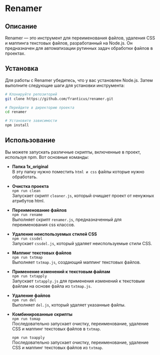 # Renamer

## Описание

Renamer — это инструмент для переименования файлов, удаления CSS и маппинга текстовых файлов, разработанный на Node.js. Он предназначен для автоматизации рутинных задач обработки файлов в проектах.

## Установка

Для работы с Renamer убедитесь, что у вас установлен Node.js. Затем выполните следующие шаги для установки инструмента:

```bash
# Клонируйте репозиторий
git clone https://github.com/franticus/renamer.git

# Перейдите в директорию проекта
cd renamer

# Установите зависимости
npm install
```

## Использование

Вы можете запускать различные скрипты, включенные в проект, используя npm. Вот основные команды:

- **Папка 1x_original**  
  В эту папку нужно поместить `html и css` файлы которые нужно обработать.

- **Очистка проекта**  
  `npm run clean`  
  Запускает скрипт `cleaner.js`, который очищает проект от ненужных атрибутов html.

- **Переименование файлов**  
  `npm run rename`  
  Выполняет скрипт `renamer.js`, предназначенный для переименования css классов.

- **Удаление неиспользуемых стилей CSS**  
  `npm run cssdel`  
  Запускает `cssdel.js`, который удаляет неиспользуемые стили CSS.

- **Маппинг текстовых файлов**  
  `npm run txtmap`  
  Выполняет `txtmap.js`, создающий маппинг текстовых файлов.

- **Применение изменений к текстовым файлам**  
  `npm run txtapply`  
  Запускает `txtapply.js` для применения изменений к текстовым файлам на основе файла из `txtmap.js`.

- **Удаление файлов**  
  `npm run del`  
  Выполняет `del.js`, который удаляет указанные файлы.

- **Комбинированные скрипты**  
  `npm run tomap`  
  Последовательно запускает очистку, переименование, удаление CSS и маппинг текстовых файлов в `txtmap`.

  `npm run toapply`  
  Последовательно запускает очистку, переименование, удаление CSS и маппинг текстовых файлов из `txtmap`.
